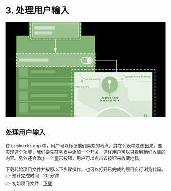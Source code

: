 # 3. 处理用户输入

![&#x5904;&#x7406;&#x7528;&#x6237;&#x8F93;&#x5165;](../../../.gitbook/assets/image%20%2845%29.png)

## 处理用户输入

在 `Landmarks` app 中，用户可以标记他们喜欢的地点，并在列表中过滤出来。要实现这个功能，我们要先在列表中添加一个开关，这样用户可以只看到他们收藏的内容。另外还会添加一个星形按钮，用户可以点击该按钮来收藏地标。

下载起始项目文件并按照以下步骤操作，也可以打开已完成的项目自行浏览代码。  
 👉 预计完成时间：20 分钟  
 👉 初始项目文件：[下载](https://docs-assets.developer.apple.com/published/47b72f2601/HandlingUserInput.zip)

